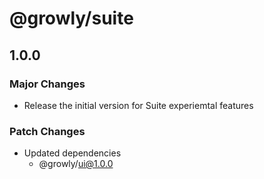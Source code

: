 # @growly/suite

## 1.0.0

### Major Changes

- Release the initial version for Suite experiemtal features

### Patch Changes

- Updated dependencies
  - @growly/ui@1.0.0
